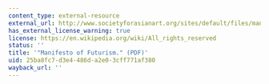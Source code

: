 ```yaml
---
content_type: external-resource
external_url: http://www.societyforasianart.org/sites/default/files/manifesto_futurista.pdf
has_external_license_warning: true
license: https://en.wikipedia.org/wiki/All_rights_reserved
status: ''
title: '"Manifesto of Futurism." (PDF)'
uid: 25ba8fc7-d3e4-486d-a2e0-3cff771af380
wayback_url: ''
---
```

